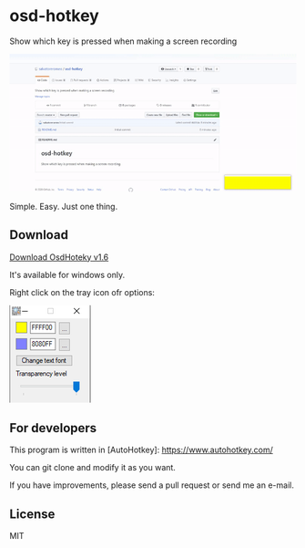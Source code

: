 # osd-hotkey
Show which key is pressed when making a screen recording

![OSD Hotkey Demo](demo.gif)

Simple. Easy. Just one thing.

## Download

[Download OsdHoteky v1.6](https://github.com/salvatoreromeo/osd-hotkey/blob/master/releases/osdhotkey%20v1.6.zip?raw=true)

It's available for windows only.

Right click on the tray icon ofr options:

![Options](options.png) 


## For developers

This program is written in  [AutoHotkey]: https://www.autohotkey.com/

You can git clone and modify it as you want. 

If you have improvements, please send a pull request or send me an e-mail.

## License

MIT
